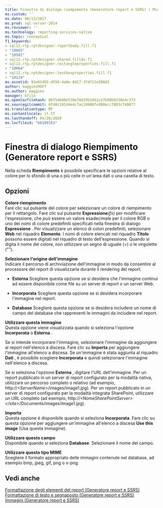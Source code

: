 ```yaml
---
title: Finestra di dialogo riempimento (Generatore report e SSRS) | Microsoft Docs
ms.custom: ''
ms.date: 06/13/2017
ms.prod: sql-server-2014
ms.reviewer: ''
ms.technology: reporting-services-native
ms.topic: conceptual
f1_keywords:
- sql12.rtp.rptdesigner.reportbody.fill.f1
- "10065"
- "10501"
- sql12.rtp.rptdesigner.shared.filldv.f1
- sql12.rtp.rptdesigner.rectangleproperties.fill.f1
- "10064"
- sql12.rtp.rptdesigner.textboxproperties.fill.f1
- "10124"
ms.assetid: 93a91d02-d558-4a0e-8d17-3fdf21e208d3
author: maggiesMSFT
ms.author: maggies
manager: kfile
ms.openlocfilehash: 86f54b00e530e70d1952461ce7b98b9238e4c3f3
ms.sourcegitcommit: 6fd8c1914de4c7ac24900fe388ecc7883c740077
ms.translationtype: MT
ms.contentlocale: it-IT
ms.lasthandoff: 04/26/2020
ms.locfileid: "66109163"
---
```

# <a name="fill-dialog-box-report-builder-and-ssrs"></a>Finestra di dialogo Riempimento (Generatore report e SSRS)
  Nella scheda **Riempimento** è possibile specificare le opzioni relative al colore per lo sfondo di una o più celle in un'area dati o una casella di testo.  
  
## <a name="options"></a>Opzioni  
 **Colore riempimento**  
 Fare clic sul pulsante del colore per selezionare un colore di riempimento per il rettangolo. Fare clic sul pulsante **Espressione**_(fx)_ per modificare l'espressione, che può essere un valore esadecimale per il colore RGB o uno dei nomi di colore predefiniti specificati nella finestra di dialogo **Espressione** . Per visualizzare un elenco di colori predefiniti, selezionare **Web** nel riquadro **Elemento**. I nomi di colore elencati nel riquadro **Titolo** possono essere digitati nel riquadro di testo dell'espressione. Quando si digita il nome del colore, non utilizzare un segno di uguale (=) o le virgolette ("").  
  
 **Selezionare l'origine dell'immagine**  
 Indicare il percorso di archiviazione dell'immagine in modo da consentire al processore del report di visualizzarla durante il rendering del report.  
  
-   **Esterna** Scegliere questa opzione se si desidera che l'immagine continui ad essere disponibile come file su un server di report o un server Web.  
  
-   **Incorporata** Scegliere questa opzione se si desidera incorporare l'immagine nel report.  
  
-   **Database** Scegliere questa opzione se si desidera includere un nome di campo del database che rappresenti le immagini da includere nel report.  
  
 **Utilizzare questa immagine**  
 Questa opzione viene visualizzata quando si seleziona l'opzione **Incorporata** o **Esterna** .  
  
 Se si intende incorporare l'immagine, selezionare l'immagine da aggiungere al report nell'elenco a discesa. Fare clic su **Importa** per aggiungere l'immagine all'elenco a discesa. Se un'immagine è stata aggiunta al riquadro **Dati** , è possibile scegliere **Incorporata** e quindi selezionare l'immagine nell'elenco a discesa.  
  
 Se si seleziona l'opzione **Esterna** , digitare l'URL dell'immagine. Per un report pubblicato in un server di report configurato per la modalità nativa, utilizzare un percorso completo o relativo (ad esempio, http://*\<ServerName>*/images/image1.jpg). Per un report pubblicato in un server di report configurato per la modalità integrata SharePoint, utilizzare un URL completo (ad esempio, http://*\<NomeSharePointServer>\</site>*/Documents/images/image1.jpg).  
  
 **Importa**  
 Questa opzione è disponibile quando si seleziona **Incorporata**. Fare clic su questa opzione per aggiungere un'immagine all'elenco a discesa **Use this image** (Usa questa immagine).  
  
 **Utilizzare questo campo**  
 Disponibile quando si seleziona **Database**. Selezionare il nome del campo.  
  
 **Utilizzare questo tipo MIME**  
 Scegliere il formato appropriato delle immagini contenute nel database, ad esempio bmp, jpeg, gif, png o x-png.  
  
## <a name="see-also"></a>Vedi anche  
 [Formattazione degli elementi del report &#40;Generatore report e SSRS&#41;](report-design/formatting-report-items-report-builder-and-ssrs.md)   
 [Formattazione di testo e segnaposto &#40;Generatore report e SSRS&#41;](report-design/formatting-text-and-placeholders-report-builder-and-ssrs.md)   
 [Immagini &#40;Generatore report e SSRS&#41;](report-design/images-report-builder-and-ssrs.md)  
  
  
